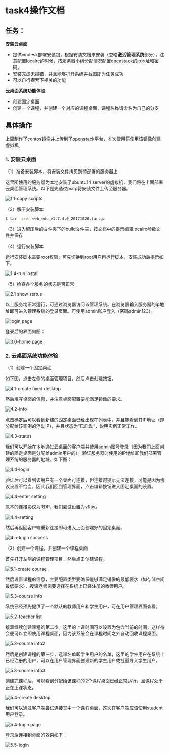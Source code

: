 # task4操作文档

## 任务：

**安装云桌面**

- 提供vindesk部署安装包，根据安装文档来安装（忽略**激活管理系统**部分），注意配置localrc的时候，按服务器小组分配情况配置openstack的ip地址和密码。
- 安装完成无报错，并且能够打开系统并截图即为任务成功
- 可以自行探索下相关的功能

**云桌面系统功能体验**

- 创建固定桌面
- 创建一个课程，并创建一个对应的课程桌面，课程名称请命名为自己的分支



## 具体操作

上周制作了centos镜像并上传到了openstack平台，本次使用将使用该镜像创建虚拟机。

### 1. 安装云桌面

（1）准备安装脚本，将安装文件拷贝到待部署的服务器上

这里所使用的服务器为本地安装了ubuntu14 server的虚拟机，我们将在上面部署云桌面管理系统。以下是先通过pscp将安装文件上传至服务器。



![1.1-copy scripts](images/1.1-copy%20scripts.png?raw=true)



（2）解压安装脚本

```bash
$ tar -zxvf web_edu_v1.7.4.0_20171020.tar.gz
```



（3）进入解压后的文件夹下的build文件夹，按文档中的提示编辑localrc参数文件并保存



（4）运行安装脚本

运行安装脚本需要root权限，可先切换到root用户再运行脚本，安装成功后提示如下。



![1.4-run install](images/1.4-run%20install.png?raw=true)



（5）检查各个服务的状态是否正常



![2.1 show status](images/2.1%20show%20status.png?raw=true)



以上服务均正常运行，可通过浏览器访问该管理系统。在浏览器输入服务器的ip地址即可进入管理系统的登录页面。可使用admin账户登入（密码admin123）。



![login page](images/login%20page.jpg?raw=true)



登录后的界面如图：



![3.0-home page](images/3.0-home%20page.png?raw=true)



### 2. 云桌面系统功能体验

（1）创建一个固定桌面

如下图，点击左侧的桌面管理项目，然后点击创建按钮。



![4.1-create fixed desktop](images/4.1-create%20fixed%20desktop.png?raw=true)



然后填写桌面的信息，并注意桌面配置要能满足镜像的要求。



![4.2-info](images/4.2-info.png?raw=true)



点击确定后可以看到新建的固定桌面已经出现在列表中，并且能看到其IP地址（即分配给该实例的浮动IP），并且状态为“已启动“，说明实例正常工作。



![4.3-status](images/4.3-status.png?raw=true)



我们可以开始在本地通过云桌面的客户端并使用admin账号登录（因为我们上面创建的固定桌面是分配给admin用户的）。验证服务器时使用的IP地址即我们部署管理系统的服务器的地址。如下图：



![4.4-login](images/4.4-login.png?raw=true)



验证后可以看到该用户有一个桌面可连接，但连接时提示无法连接。可能是因为协议设置不恰当，因此我们回到管理界面，点击编辑按钮进入固定桌面的设置。


![4.4-enter setting](images/4.4-enter%20setting.png?raw=true)




原本的连接协议为RDP，我们尝试设置为vRay。



![4.4-setting](images/4.4-setting.png?raw=true)



然后再返回客户端重新连接即可进入上面创建好的固定桌面。



![4.5-login success](images/4.5-login%20success.png?raw=true)



（2）创建一个课程，并创建一个课程桌面

首先打开左侧的课程管理项目，然后点击创建课程。



![5.1-create course](images/5.1-create%20course.png?raw=true)



然后设置课程的信息，主要配置类型要确保能够满足镜像的最低要求（如存储空间最低要求），授课老师需要选择在系统上已经注册的教师用户。



![5.3-course info](images/5.3-course%20info1.png?raw=true)



系统已经预先提供了一个默认的教师用户和学生用户，可在用户管理界面查看。



![5.2-teacher list](images/5.2-teacher%20list.png?raw=true)



接着继续创建课程的第二步。这里的上课时间可以设置为包含当前的时间，这样待会便可以立即使用课程桌面，因为该系统会在课程时间之外自动回收课程桌面。



![5.3-course info2](images/5.3-course%20info2.png?raw=true)





然后是创建课程的第三步，选课名单即学生用户的名单，这里的学生用户在系统上已经注册的用户，可以在用户管理界面创建新的学生用户或批量导入学生用户。



![5.3-course info3](images/5.3-course%20info3.png?raw=true)



创建完课程后，可以看到分配给该课程的2个课程桌面已经正常运行，且课程处于正在上课状态。



![5.4-create desktop](images/5.4-create%20desktop.png?raw=true)



我们可以通过客户端尝试连接其中一个课程桌面，这次在客户端应该使用student用户登录。



![5.4-login page](images/5.4-login%20page.png?raw=true)



登录后连接到桌面的效果如下：



![5.5-login](images/5.5-login.png?raw=true)
